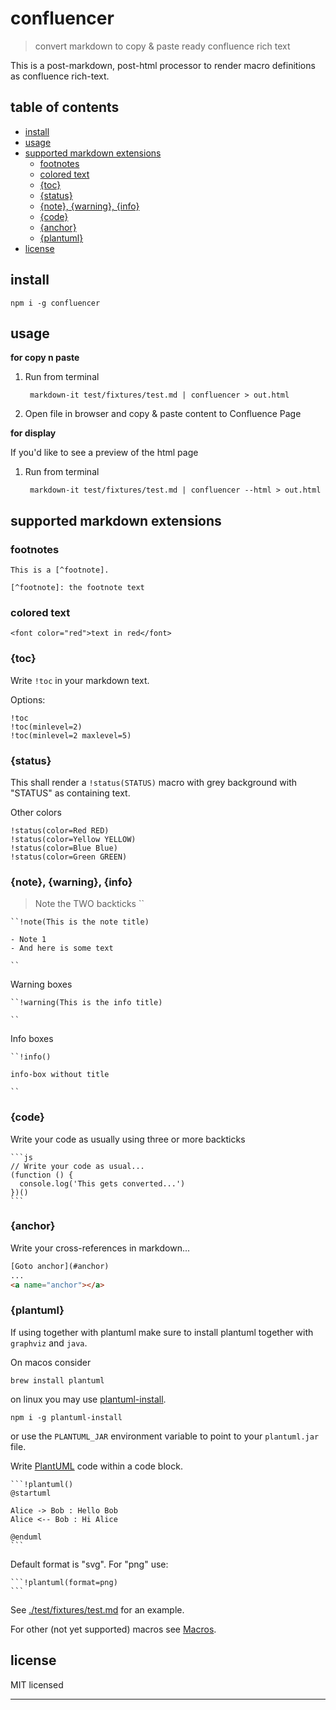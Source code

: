 # confluencer

> convert markdown to copy &amp; paste ready confluence rich text

This is a post-markdown, post-html processor to render macro definitions as confluence rich-text.

## table of contents

<!-- !toc (minlevel=2 omit="table of contents") -->

* [install](#install)
* [usage](#usage)
* [supported markdown extensions](#supported-markdown-extensions)
  * [footnotes](#footnotes)
  * [colored text](#colored-text)
  * [{toc}](#toc)
  * [{status}](#status)
  * [{note}, {warning}, {info}](#note-warning-info)
  * [{code}](#code)
  * [{anchor}](#anchor)
  * [{plantuml}](#plantuml)
* [license](#license)

<!-- toc! -->

## install

    npm i -g confluencer

## usage

**for copy n paste**

1. Run from terminal

        markdown-it test/fixtures/test.md | confluencer > out.html

2. Open file in browser and copy & paste content to Confluence Page

**for display**

If you'd like to see a preview of the html page

1. Run from terminal

        markdown-it test/fixtures/test.md | confluencer --html > out.html

## supported markdown extensions

### footnotes

    This is a [^footnote].

    [^footnote]: the footnote text    

### colored text

    <font color="red">text in red</font>

### {toc}

Write `!toc` in your markdown text.

Options:

    !toc
    !toc(minlevel=2)
    !toc(minlevel=2 maxlevel=5)

### {status}

This shall render a `!status(STATUS)` macro with grey background with "STATUS" as containing text.

Other colors

    !status(color=Red RED)
    !status(color=Yellow YELLOW)
    !status(color=Blue Blue)
    !status(color=Green GREEN)

### {note}, {warning}, {info}

> Note the TWO backticks ``

    ``!note(This is the note title)

    - Note 1
    - And here is some text

    ``

Warning boxes

    ``!warning(This is the info title)

    ``

Info boxes

    ``!info()

    info-box without title

    ``

### {code}

Write your code as usually using three or more backticks

    ```js
    // Write your code as usual...
    (function () {
      console.log('This gets converted...')
    })()
    ```

### {anchor}

Write your cross-references in markdown...

```html
[Goto anchor](#anchor)
...
<a name="anchor"></a>
```

### {plantuml}

If using together with plantuml make sure to install plantuml together with `graphviz` and `java`.

On macos consider

    brew install plantuml

on linux you may use [plantuml-install](https://npmjs.com/package/plantuml-install).

    npm i -g plantuml-install

or use the `PLANTUML_JAR` environment variable to point to your `plantuml.jar` file.


Write [PlantUML][] code within a code block.

    ```!plantuml()
    @startuml

    Alice -> Bob : Hello Bob
    Alice <-- Bob : Hi Alice

    @enduml
    ```

Default format is "svg". For "png" use:  

    ```!plantuml(format=png)
    ```

See [./test/fixtures/test.md](./test/fixtures/test.md) for an example.

For other (not yet supported) macros see [Macros][].


## license

MIT licensed

[Macros]: https://confluence.atlassian.com/doc/macros-139387.html
[PlantUML]: https://plantuml.com

----
